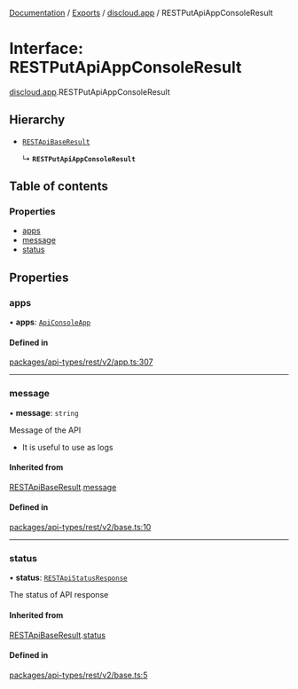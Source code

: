 [Documentation](../README.md) / [Exports](../modules.md) / [discloud.app](../modules/discloud_app.md) / RESTPutApiAppConsoleResult

# Interface: RESTPutApiAppConsoleResult

[discloud.app](../modules/discloud_app.md).RESTPutApiAppConsoleResult

## Hierarchy

- [`RESTApiBaseResult`](discloud_app.RESTApiBaseResult.md)

  ↳ **`RESTPutApiAppConsoleResult`**

## Table of contents

### Properties

- [apps](discloud_app.RESTPutApiAppConsoleResult.md#apps)
- [message](discloud_app.RESTPutApiAppConsoleResult.md#message)
- [status](discloud_app.RESTPutApiAppConsoleResult.md#status)

## Properties

### apps

• **apps**: [`ApiConsoleApp`](discloud_app.ApiConsoleApp.md)

#### Defined in

[packages/api-types/rest/v2/app.ts:307](https://github.com/discloud/discloud.app/blob/ee3bbd2/packages/api-types/rest/v2/app.ts#L307)

___

### message

• **message**: `string`

Message of the API
- It is useful to use as logs

#### Inherited from

[RESTApiBaseResult](discloud_app.RESTApiBaseResult.md).[message](discloud_app.RESTApiBaseResult.md#message)

#### Defined in

[packages/api-types/rest/v2/base.ts:10](https://github.com/discloud/discloud.app/blob/ee3bbd2/packages/api-types/rest/v2/base.ts#L10)

___

### status

• **status**: [`RESTApiStatusResponse`](../modules/discloud_app.md#restapistatusresponse)

The status of API response

#### Inherited from

[RESTApiBaseResult](discloud_app.RESTApiBaseResult.md).[status](discloud_app.RESTApiBaseResult.md#status)

#### Defined in

[packages/api-types/rest/v2/base.ts:5](https://github.com/discloud/discloud.app/blob/ee3bbd2/packages/api-types/rest/v2/base.ts#L5)
